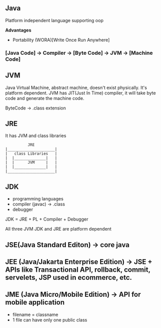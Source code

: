 ## Java
Platform independent language supporting oop

**Advantages**
- Portability (WORA)[Write Once Run Anywhere]


### [Java Code] -> Compiler -> [Byte Code] -> JVM -> [Machine Code]

## JVM
Java Virtual Machine, abstract machine, doesn't exist physically. It's platform dependent. JVM has JIT(Just In Time) compiler, it will take byte code and generate the machine code.

ByteCode -> .class extension

## JRE
It has JVM and class libraries
```
          JRE
|_____________________|
|   class Libraries   |
|  |______________|   |
|  |      JVM     |   |
|  |______________|   |
|_____________________|
```
## JDK
- programming languages
- compiler (javac)  -> .class
- debugger

JDK = JRE + PL + Compiler + Debugger

All three JVM JDK and JRE are platform dependent


## JSE(Java Standard Editon) -> core java
## JEE (Java/Jakarta Enterprise Edition) -> JSE + APIs like Transactional API, rollback, commit, servelets, JSP used in ecommerce, etc.
## JME (Java Micro/Mobile Edition) -> API for mobile application

- filename = classname
- 1 file can have only one public class

